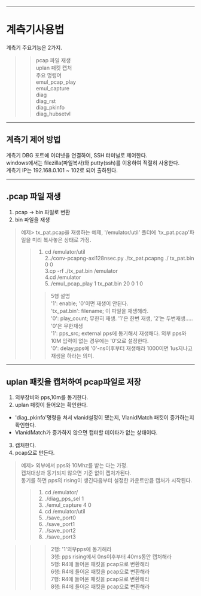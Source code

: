 
***
 계측기사용법  
===========
계측기 주요기능은 2가지.  
>> pcap 파일 재생  
>> uplan 패킷 캡처  
주요 명령어  
>> emul_pcap_play  
>> emul_capture  
>> diag  
>> diag_rst  
>> diag_pkinfo  
>> diag_hubsetvl  

***
## 계측기 제어 방법  
계측기 DBG 포트에 이더넷을 연결하여, SSH 터미널로 제어한다.  
windows에서는 filezilla(파일복사)와 putty(ssh)를 이용하여 적절히 사용한다.  
계측기 IP는 192.168.0.101 ~ 102로 되어 출하된다. 


***
## .pcap 파일 재생  
1. pcap -> bin 파일로 변환  
2. bin 파일을 재생  
  
>예제> tx_pat.pcap을 재생하는 예제, '/emulator/util' 폴더에 'tx_pat.pcap'파일을 미리 복사놓은 상태로 가정.  
>>1. cd /emulator/util  
>>2../conv-pcapng-axi128nsec.py ./tx_pat.pcapng ./ tx_pat.bin 0 0  
>>3.cp -rf ./tx_pat.bin /emulator  
>>4.cd /emulator  
>>5../emul_pcap_play 1 tx_pat.bin  20 0 1 0  
>>> 5행 설명  
>>> '1': enable; '0'이면 재생이 안된다.  
>>> 'tx_pat.bin': filename; 이 파일을 재생해라.  
>>> '0': play_count; 무한히 재생. '1'은 한번 재생, '2'는 두번재생..... '0'은 무한재생  
>>> '1': pps_src; external pps에 동기해서 재생해다. 외부 pps와 10M 입력이 없는 경우에는 '0'으로 설정한다.  
>>> '0': delay;pps에 '0'-ns이후부터 재생해라  1000이면 1us지나고 재생을 하라는 의미.
  
  
***
## uplan 패킷을 캡처하여 pcap파일로 저장
1. 외부장비와 pps,10m를 동기한다.
2. uplan 패킷이 들어오는 확인한다.
- 'diag_pkinfo'명령을 쳐서 vlanid설정이 됐는지, VlanidMatch 패킷이 증가하는지 확인한다. 
-  VlanidMatch가 증가하지 않으면 캡터할 데이타가 없는 상태이다.
3. 캡처한다.
3. pcap으로 만든다.

>예제> 외부에서 pps와 10Mhz를 받는 다는 가정.  
>     캡처대상과 동기되지 않으면 기준 없이 캡처가된다.  
>     동기를 하면 pps의 rising이 생긴다음부터 설정한 카운트만큼 캡처가 시작된다.
>>1. cd /emulator/
>>2. ./diag_pps_sel 1
>>3. ./emul_capture 4 0
>>4. cd /emulator/util
>>5. ./save_port0
>>6. ./save_port1
>>7. ./save_port2
>>8. ./save_port3

>>>2행: '1'외부pps에 동기해라  
>>>3행: pps rising에서 0ns이후부터 40ms동안 캡처해라  
>>>5행: R4에 들어온 패킷을 pcap으로 변환해라  
>>>6행: R4에 들어온 패킷을 pcap으로 변환해라  
>>>7행: R4에 들어온 패킷을 pcap으로 변환해라  
>>>8행: R4에 들어온 패킷을 pcap으로 변환해라  

